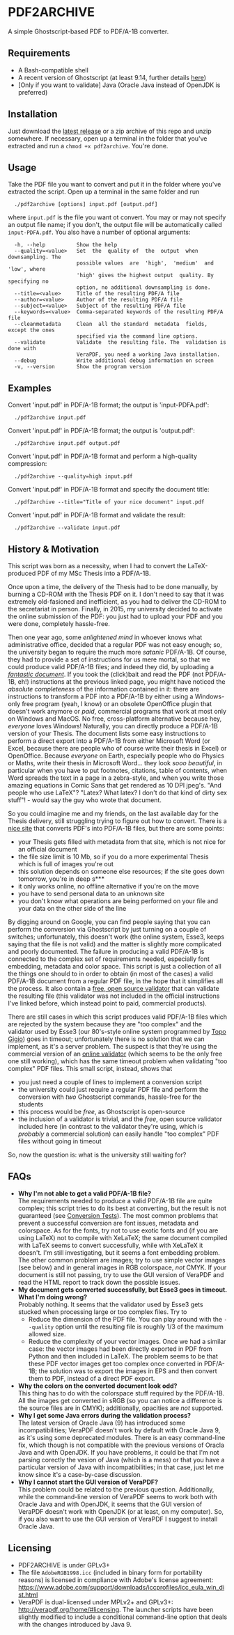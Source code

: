 # PDF2ARCHIVE
A simple Ghostscript-based PDF to PDF/A-1B converter.

## Requirements
+ A Bash-compatible shell
+ A recent version of Ghostscript (at least 9.14, further details [here](https://github.com/matteosecli/pdf2archive/wiki/Conversion-Tests))
+ [Only if you want to validate] Java (Oracle Java instead of OpenJDK is preferred)

## Installation
Just download the [latest release](https://github.com/matteosecli/pdf2archive/releases/latest) or a zip archive of this repo and unzip somewhere. If necessary, open up a terminal in the folder that you've extracted and run a `chmod +x pdf2archive`. You're done.

## Usage
Take the PDF file you want to convert and put it in the folder where you've extracted the script. Open up a terminal in the same folder and run
```
  ./pdf2archive [options] input.pdf [output.pdf]
```
where `input.pdf` is the file you want ot convert. You may or may not specify an output file name; if you don't, the output file will be automatically called `input-PDFA.pdf`. You also have a number of optional arguments:
```
  -h, --help          Show the help
  --quality=<value>   Set  the  quality of  the  output  when  downsampling. The
                      possible values  are  'high',  'medium'  and  'low', where
                      'high' gives the highest output  quality. By specifying no
                      option, no additional downsampling is done.
  --title=<value>     Title of the resulting PDF/A file
  --author=<value>    Author of the resulting PDF/A file
  --subject=<value>   Subject of the resulting PDF/A file
  --keywords=<value>  Comma-separated keywords of the resulting PDF/A file
  --cleanmetadata     Clean  all the standard  metadata  fields, except the ones
                      specified via the command line options.
  --validate          Validate  the resulting file. The  validation is done with
                      VeraPDF, you need a working Java installation.
  --debug             Write additional debug information on screen
  -v, --version       Show the program version
```

## Examples
Convert 'input.pdf' in PDF/A-1B format; the output is 'input-PDFA.pdf':
```
  ./pdf2archive input.pdf
```

Convert 'input.pdf' in PDF/A-1B format; the output is 'output.pdf':
```
  ./pdf2archive input.pdf output.pdf
```

Convert 'input.pdf' in PDF/A-1B format and perform a high-quality compression:
```
  ./pdf2archive --quality=high input.pdf
```

Convert 'input.pdf' in PDF/A-1B format and specify the document title:
```
  ./pdf2archive --title="Title of your nice document" input.pdf
```

Convert 'input.pdf' in PDF/A-1B format and validate the result:
```
  ./pdf2archive --validate input.pdf
```

## History & Motivation
This script was born as a necessity, when I had to convert the LaTeX-produced PDF of my MSc Thesis into a PDF/A-1B.

Once upon a time, the delivery of the Thesis had to be done manually, by burning a CD-ROM with the Thesis PDF on it. I don't need to say that it was extremely old-fasioned and inefficient, as you had to deliver the CD-ROM to the secretariat in person. Finally, in 2015, my university decided to activate the online submission of the PDF: you just had to upload your PDF and you were done, completely hassle-free.

Then one year ago, some _enlightened mind_ in whoever knows what administrative office, decided that a regular PDF was not easy enough; so, the university began to require the much more _satanic_ PDF/A-1B. Of course, they had to provide a set of instructions for us mere mortal, so that we could produce valid PDF/A-1B files; and indeed they did, by uploading a [_fantastic document_](http://www.biblioteca.unitn.it/282/tesi-di-laurea). If you took the (click)bait and read the PDF (not PDF/A-1B, eh!) instructions at the previous linked page, you might have noticed the _absolute completeness_ of the information contained in it: there are instructions to transform a PDF into a PDF/A-1B by either using a Windows-only free program (yeah, I know) or an obsolete OpenOffice plugin that doesn't work anymore or _paid_, commercial programs that work at most only on Windows and MacOS. No free, cross-platform alternative because hey, _everyone_ loves Windows! Naturally, you can directly produce a PDF/A-1B version of your Thesis. The document lists some easy instructions to perform a direct export into a PDF/A-1B from either Microsoft Word (or Excel, because there are people who of course write their thesis in Excel) or OpenOffice. Because _everyone_ on Earth, especially people who do Physics or Maths, write their thesis in Microsoft Word... they look _sooo beautiful_, in particular when you have to put footnotes, citations, table of contents, when Word spreads the text in a page in a zebra-style, and when you write those amazing equations in Comic Sans that get rendered as 10 DPI jpeg's. "And people who use LaTeX"? "Latex? What latex? I don't do that kind of dirty sex stuff"! - would say the guy who wrote that document. 

So you could imagine me and my friends, on the last available day for the Thesis delivery, still struggling trying to figure out how to convert. There is a [nice site](https://docupub.com/pdfconvert/) that converts PDF's into PDF/A-1B files, but there are some points:
+ your Thesis gets filled with metadata from that site, which is not nice for an official document
+ the file size limit is 10 Mb, so if you do a more experimental Thesis which is full of images you're out
+ this solution depends on someone else resources; if the site goes down tomorrow, you're in deep s***
+ it only works online, no offline alternative if you're on the move
+ you have to send personal data to an unknown site
+ you don't know what operations are being performed on your file and your data on the other side of the line

By digging around on Google, you can find people saying that you can perform the conversion via Ghostscript by just turning on a couple of switches; unfortunately, this doesn't work (the online system, Esse3, keeps saying that the file is not valid) and the matter is slightly more complicated and poorly documented. The failure in producing a valid PDF/A-1B is connected to the complex set of requirements needed, especially font embedding, metadata and color space. This script is just a collection of all the things one should to in order to obtain (in most of the cases) a valid PDF/A-1B document from a regular PDF file, in the hope that it simplifies all the process. It also contain a [free, open source validator](http://verapdf.org) that can validate the resulting file (this validator was not included in the official instructions I've linked before, which instead point to paid, commercial products).

There are still cases in which this script produces valid PDF/A-1B files which are rejected by the system because they are "too complex" and the validator used by Esse3 (our 80's-style online system programmed by [Topo Gigio](https://en.wikipedia.org/wiki/Topo_Gigio)) goes in timeout; unfortunately there is no solution that we can implement, as it's a server problem. The suspect is that they're using the commercial version of an [online validator](https://www.pdf-online.com/osa/validate.aspx) (which seems to be the only free one still working), which has the same timeout problem when validating "too complex" PDF files. This small script, instead, shows that
+ you just need a couple of lines to implement a conversion script
+ the university could just require a regular PDF file and perform the conversion with _two_ Ghostscript commands, hassle-free for the students
+ this process would be _free_, as Ghostscript is open-source
+ the inclusion of a validator is trivial, and the _free_, open source validator included here (in contrast to the validator they're using, which is _probably_ a commercial solution) can easily handle "too complex" PDF files without going in timeout

So, now the question is: what is the university still waiting for?

## FAQs
+ __Why I'm not able to get a valid PDF/A-1B file?__ <br />
The requirements needed to produce a valid PDF/A-1B file are quite complex; this script tries to do its best at converting, but the result is not guaranteed (see [Conversion Tests](https://github.com/matteosecli/pdf2archive/wiki/Conversion-Tests)). The most common problems that prevent a successful conversion are font issues, metadata and colorspace. As for the fonts, try not to use exotic fonts and (if you are using LaTeX) not to compile with XeLaTeX; the same document compiled with LaTeX seems to convert successfully, while with XeLaTeX it doesn't. I'm still investigating, but it seems a font embedding problem. The other common problem are images; try to use simple vector images (see below) and in general images in RGB colorspace, _not_ CMYK. If your document is still not passing, try to use the GUI version of VeraPDF and read the HTML report to track down the possible issues.
+ __My document gets converted successfully, but Esse3 goes in timeout. What I'm doing wrong?__ <br />
Probably nothing. It seems that the validator used by Esse3 gets stucked when processing large or too complex files. Try to
    + Reduce the dimension of the PDF file. You can play around with the `--quality` option until the resulting file is roughly 1/3 of the maximum allowed size.
    + Reduce the complexity of your vector images. Once we had a similar case: the vector images had been directly exported in PDF from Python and then included in LaTeX. The problem seems to be that these PDF vector images get too complex once converted in PDF/A-1B; the solution was to export the images in EPS and then convert them to PDF, instead of a direct PDF export.
+ __Why the colors on the converted document look odd?__ <br />
This thing has to do with the colorspace stuff required by the PDF/A-1B. All the images get converted in sRGB (so you can notice a difference is the source files are in CMYK); additionally, opacities are _not_ supported.
+ __Why I get some Java errors during the validation process?__ <br />
The latest version of Oracle Java (9) has introduced some incompatibilities; VeraPDF doesn't work by default with Oracle Java 9, as it's using some deprecated modules. There is an easy command-line fix, which though is not compatible with the previous versions of Oracla Java and with OpenJDK. If you have problems, it could be that I'm not parsing corectly the vesion of Java (which is a mess) or that you have a particular version of Java with incompatibilities; in that case, just let me know since it's a case-by-case discussion.
+ __Why I cannot start the GUI version of VeraPDF?__ <br />
This problem could be related to the previous question. Additionally, while the command-line version of VeraPDF seems to work both with Oracle Java and with OpenJDK, it seems that the GUI version of VeraPDF doesn't work with OpenJDK (or at least, on my computer). So, if you also want to use the GUI version of VeraPDF I suggest to install Oracle Java.


## Licensing
+ PDF2ARCHIVE is under GPLv3+
+ The file `AdobeRGB1998.icc` (included in binary form for portability reasons) is licensed in compliance with Adobe's license agreement: https://www.adobe.com/support/downloads/iccprofiles/icc_eula_win_dist.html
+ VeraPDF is dual-licensed under MPLv2+ and GPLv3+: http://verapdf.org/home/#licensing. The launcher scripts have been slightly modified to include a conditional command-line option that deals with the changes introduced by Java 9.
